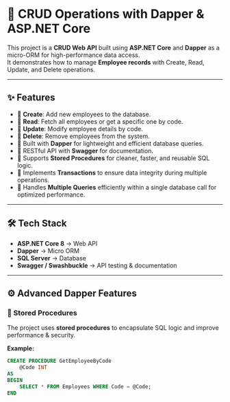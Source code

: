 # 🚀 CRUD Operations with Dapper & ASP.NET Core

This project is a **CRUD Web API** built using **ASP.NET Core** and **Dapper** as a micro-ORM for high-performance data access.  
It demonstrates how to manage **Employee records** with Create, Read, Update, and Delete operations.

---

## ✨ Features
- 🔹 **Create**: Add new employees to the database.  
- 🔹 **Read**: Fetch all employees or get a specific one by code.  
- 🔹 **Update**: Modify employee details by code.  
- 🔹 **Delete**: Remove employees from the system.  
- 🔹 Built with **Dapper** for lightweight and efficient database queries.  
- 🔹 RESTful API with **Swagger** for documentation.  
- 🔹 Supports **Stored Procedures** for cleaner, faster, and reusable SQL logic.  
- 🔹 Implements **Transactions** to ensure data integrity during multiple operations.  
- 🔹 Handles **Multiple Queries** efficiently within a single database call for optimized performance.  

---

## 🛠️ Tech Stack
- **ASP.NET Core 8** → Web API  
- **Dapper** → Micro ORM  
- **SQL Server** → Database  
- **Swagger / Swashbuckle** → API testing & documentation  

---

## ⚙️ Advanced Dapper Features

### 🧩 Stored Procedures
The project uses **stored procedures** to encapsulate SQL logic and improve performance & security.  

**Example:**
```sql
CREATE PROCEDURE GetEmployeeByCode
    @Code INT
AS
BEGIN
    SELECT * FROM Employees WHERE Code = @Code;
END

